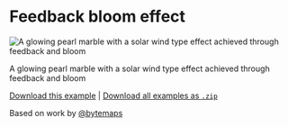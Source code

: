 # Feedback bloom effect

![A glowing pearl marble with a solar wind type effect achieved through feedback and bloom](pearlball.gif)

A glowing pearl marble with a solar wind type effect achieved through feedback and bloom

[Download this example](https://github.com/XRRCA/CreativeCoding/raw/main/touchdesigner/feedback-bloom/pearlball.toe) | [Download all examples as `.zip`](https://github.com/XRRCA/CreativeCoding/archive/refs/heads/main.zip)

Based on work by [@bytemaps](https://www.instagram.com/bytemaps/)
